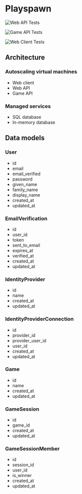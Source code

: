 # Playspawn

![Web API Tests](https://github.com/nabware/playspawn/actions/workflows/web-api.yml/badge.svg?branch=main)

![Game API Tests](https://github.com/nabware/playspawn/actions/workflows/game-api.yml/badge.svg?branch=main)

![Web Client Tests](https://github.com/nabware/playspawn/actions/workflows/web-client.yml/badge.svg?branch=main)

## Architecture

### Autoscaling virtual machines

- Web client
- Web API
- Game API

### Managed services

- SQL database
- In-memory database

## Data models

### User

- id
- email
- email_verified
- password
- given_name
- family_name
- display_name
- created_at
- updated_at

### EmailVerification

- id
- user_id
- token
- sent_to_email
- expires_at
- verified_at
- created_at
- updated_at

### IdentityProvider

- id
- name
- created_at
- updated_at

### IdentityProviderConnection

- id
- provider_id
- provider_user_id
- user_id
- created_at
- updated_at

### Game

- id
- name
- created_at
- updated_at

### GameSession

- id
- game_id
- created_at
- updated_at

### GameSessionMember

- id
- session_id
- user_id
- is_winner
- created_at
- updated_at
